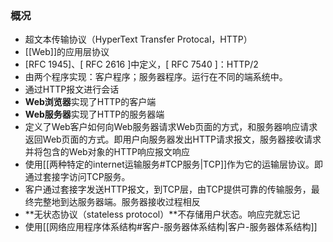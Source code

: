 ### 概况
- 超文本传输协议（HyperText Transfer Protocal，HTTP）
- [[Web]]的应用层协议
- [RFC 1945]、[ RFC 2616 ]中定义，[ RFC 7540 ]：HTTP/2
- 由两个程序实现：客户程序；服务器程序。运行在不同的端系统中。
- 通过HTTP报文进行会话
- **Web浏览器**实现了HTTP的客户端
- **Web服务器**实现了HTTP的服务器端
- 定义了Web客户如何向Web服务器请求Web页面的方式，和服务器响应请求返回Web页面的方式。即用户向服务器发出HTTP请求报文，服务器接收请求并将包含的Web对象的HTTP响应报文响应
- 使用[[两种特定的internet运输服务#TCP服务|TCP]]作为它的运输层协议。即通过套接字访问TCP服务。
- 客户通过套接字发送HTTP报文，到TCP层，由TCP提供可靠的传输服务，最终完整地到达服务器端。服务器接收过程相反
- **无状态协议（stateless protocol）**不存储用户状态。响应完就忘记
- 使用[[网络应用程序体系结构#客户-服务器体系结构|客户-服务器体系结构]]


